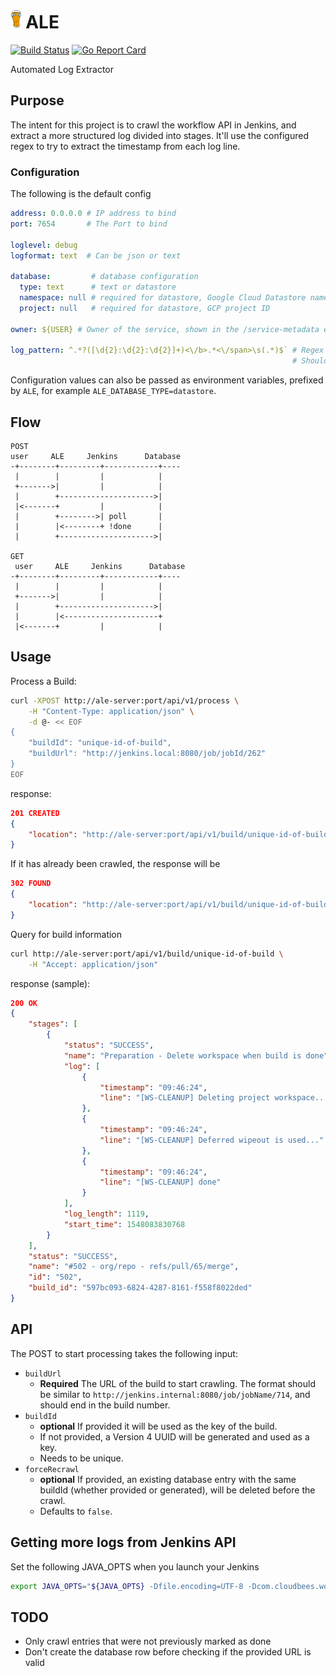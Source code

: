 # <img src="ale-logo.png" height="30px" alt="ale"> ALE
[![Build Status](https://dev.azure.com/alde08/ale/_apis/build/status/alde.ale?branchName=master)](https://dev.azure.com/alde08/ale/_build/latest?definitionId=1&branchName=master)
[![Go Report Card](https://goreportcard.com/badge/github.com/alde/ale)](https://goreportcard.com/report/github.com/alde/ale)

Automated Log Extractor

## Purpose
The intent for this project is to crawl the workflow API in Jenkins, and extract a more structured log divided into stages.
It'll use the configured regex to try to extract the timestamp from each log line.


### Configuration

The following is the default config
```yaml
address: 0.0.0.0 # IP address to bind
port: 7654       # The Port to bind

loglevel: debug
logformat: text  # Can be json or text

database:         # database configuration
  type: text      # text or datastore
  namespace: null # required for datastore, Google Cloud Datastore namespace
  project: null   # required for datastore, GCP project ID

owner: ${USER} # Owner of the service, shown in the /service-metadata endpoint

log_pattern: ^.*?([\d{2}:\d{2}:\d{2}]+)<\/b>.*<\/span>\s(.*)$` # Regex used to extract the timestamp from the logs.
                                                               # Should have two groups, timestamp and log line.
```

Configuration values can also be passed as environment variables, prefixed by `ALE`, for example `ALE_DATABASE_TYPE=datastore`.

## Flow

```
POST
user     ALE     Jenkins      Database
-+--------+---------+------------+----
 |        |         |            |
 +------->|         |            |
 |        +--------------------->|
 |<-------+         |            |
 |        +-------->| poll       |
 |        |<--------+ !done      |
 |        +--------------------->|

GET
 user     ALE     Jenkins      Database
-+--------+---------+------------+----
 |        |         |            |
 +------->|         |            |
 |        +--------------------->|
 |        |<---------------------+
 |<-------+         |            |
```

## Usage

Process a Build:
```bash
curl -XPOST http://ale-server:port/api/v1/process \
    -H "Content-Type: application/json" \
    -d @- << EOF
{
    "buildId": "unique-id-of-build",
    "buildUrl": "http://jenkins.local:8080/job/jobId/262"
}
EOF
```
response:
```json
201 CREATED
{
    "location": "http://ale-server:port/api/v1/build/unique-id-of-build"
}
```
If it has already been crawled, the response will be
```json
302 FOUND
{
    "location": "http://ale-server:port/api/v1/build/unique-id-of-build"
}
```

Query for build information
```bash
curl http://ale-server:port/api/v1/build/unique-id-of-build \
    -H "Accept: application/json"
```
response (sample):
```json
200 OK
{
    "stages": [
        {
            "status": "SUCCESS",
            "name": "Preparation - Delete workspace when build is done",
            "log": [
                {
                    "timestamp": "09:46:24",
                    "line": "[WS-CLEANUP] Deleting project workspace..."
                },
                {
                    "timestamp": "09:46:24",
                    "line": "[WS-CLEANUP] Deferred wipeout is used..."
                },
                {
                    "timestamp": "09:46:24",
                    "line": "[WS-CLEANUP] done"
                }
            ],
            "log_length": 1119,
            "start_time": 1548083830768
        }
    ],
    "status": "SUCCESS",
    "name": "#502 - org/repo - refs/pull/65/merge",
    "id": "502",
    "build_id": "597bc093-6824-4287-8161-f558f8022ded"
}
```

## API
The POST to start processing takes the following input:

* `buildUrl`
    * **Required** The URL of the build to start crawling. The format should be similar to `http://jenkins.internal:8080/job/jobName/714`, and should end in the build number.
* `buildId`
    * **optional** If provided it will be used as the key of the build.
    * If not provided, a Version 4 UUID will be generated and used as a key.
    * Needs to be unique.
* `forceRecrawl`
    * **optional** If provided, an existing database entry with the same buildId (whether provided or generated), will be deleted before the crawl.
    * Defaults to `false`.

## Getting more logs from Jenkins API

Set the following JAVA_OPTS when you launch your Jenkins
```bash
export JAVA_OPTS="${JAVA_OPTS} -Dfile.encoding=UTF-8 -Dcom.cloudbees.workflow.rest.external.FlowNodeLogExt.maxReturnChars=1048576"
```


## TODO
* Only crawl entries that were not previously marked as done
* Don't create the database row before checking if the provided URL is valid
